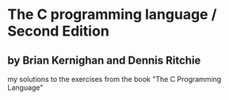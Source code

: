 # The C programming language / Second Edition
## by Brian Kernighan and Dennis Ritchie

my solutions to the exercises from the book "The C Programming Language"
